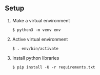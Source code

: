 ## Setup

1. Make a virtual environment
   ```shell
   $ python3 -m venv env
   ```
1. Active virtual environment
   ```shell
   $ . env/bin/activate
   ```
1. Install python libraries
   ```shell
   $ pip install -U -r requirements.txt
   ```

